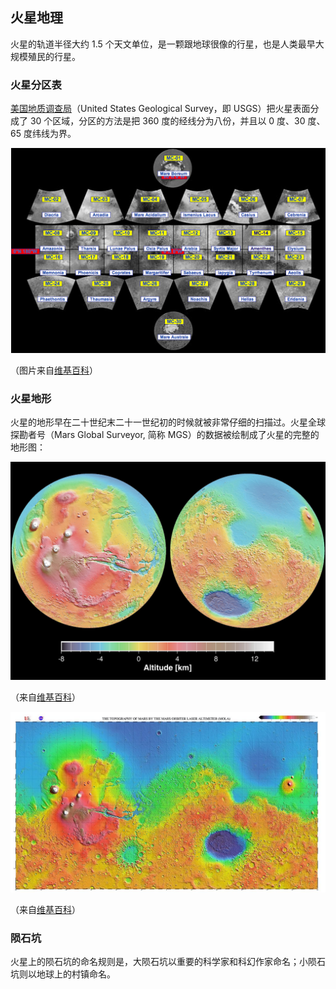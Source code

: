 ## 火星地理


火星的轨道半径大约 1.5 个天文单位，是一颗跟地球很像的行星，也是人类最早大规模殖民的行星。

### 火星分区表

[美国地质调查局](http://zh.wikipedia.org/zh-cn/%E7%BE%8E%E5%9C%8B%E5%9C%B0%E8%B3%AA%E8%AA%BF%E6%9F%A5%E5%B1%80)（United States Geological Survey，即 USGS）把火星表面分成了 30 个区域，分区的方法是把 360 度的经线分为八份，并且以 0 度、30 度、65 度纬线为界。

![](../../resources/USGSMarsSection.png)

（图片来自[维基百科](http://en.wikipedia.org/wiki/Geography_of_Mars#Map_of_quadrangles)）


### 火星地形

火星的地形早在二十世纪末二十一世纪初的时候就被非常仔细的扫描过。火星全球探勘者号（Mars Global Surveyor, 简称 MGS）的数据被绘制成了火星的完整的地形图：

![](../../resources/PIA02820.jpg)

（来自[维基百科](http://zh.wikipedia.org/wiki/File:PIA02820.jpg)）


![](../../resources/1024px-Mars_topography_MOLA_dataset_HiRes.jpg)


（来自[维基百科](http://zh.wikipedia.org/wiki/File:Mars_topography_(MOLA_dataset)_HiRes.jpg)）





### 陨石坑

火星上的陨石坑的命名规则是，大陨石坑以重要的科学家和科幻作家命名；小陨石坑则以地球上的村镇命名。

